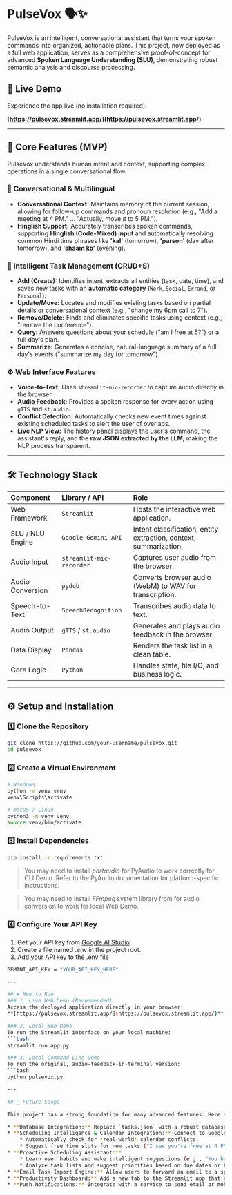 # PulseVox 🗣✨

PulseVox is an intelligent, conversational assistant that turns your spoken commands into organized, actionable plans. This project, now deployed as a full web application, serves as a comprehensive proof-of-concept for advanced **Spoken Language Understanding (SLU)**, demonstrating robust semantic analysis and discourse processing.

## 🚀 Live Demo

Experience the app live (no installation required):

**[https://pulsevox.streamlit.app/](https://pulsevox.streamlit.app/)**

---

## 🚀 Core Features (MVP)
PulseVox understands human intent and context, supporting complex operations in a single conversational flow.

### 💬 Conversational & Multilingual
* **Conversational Context:** Maintains memory of the current session, allowing for follow-up commands and pronoun resolution (e.g., "Add a meeting at 4 PM." ... "Actually, move *it* to 5 PM.").
* **Hinglish Support:** Accurately transcribes spoken commands, supporting **Hinglish (Code-Mixed) input** and automatically resolving common Hindi time phrases like **'kal'** (tomorrow), **'parson'** (day after tomorrow), and **'shaam ko'** (evening).

### 🧠 Intelligent Task Management (CRUD+S)
* **Add (Create):** Identifies intent, extracts all entities (task, date, time), and saves new tasks with an **automatic category** (`Work`, `Social`, `Errand`, or `Personal`).
* **Update/Move:** Locates and modifies existing tasks based on partial details or conversational context (e.g., "change my 6pm call to 7").
* **Remove/Delete:** Finds and eliminates specific tasks using context (e.g., "remove the conference").
* **Query:** Answers questions about your schedule ("am I free at 5?") or a full day's plan.
* **Summarize:** Generates a concise, natural-language summary of a full day's events ("summarize my day for tomorrow").

### ⚙️ Web Interface Features
* **Voice-to-Text:** Uses `streamlit-mic-recorder` to capture audio directly in the browser.
* **Audio Feedback:** Provides a spoken response for every action using `gTTS` and `st.audio`.
* **Conflict Detection:** Automatically checks new event times against existing scheduled tasks to alert the user of overlaps.
* **Live NLP View:** The history panel displays the user's command, the assistant's reply, and the **raw JSON extracted by the LLM**, making the NLP process transparent.

---

## 🛠 Technology Stack

| Component | Library / API | Role |
| :--- | :--- | :--- |
| Web Framework | `Streamlit` | Hosts the interactive web application. |
| SLU / NLU Engine | `Google Gemini API` | Intent classification, entity extraction, context, summarization. |
| Audio Input | `streamlit-mic-recorder` | Captures user audio from the browser. |
| Audio Conversion | `pydub` | Converts browser audio (WebM) to WAV for transcription. |
| Speech-to-Text | `SpeechRecognition` | Transcribes audio data to text. |
| Audio Output | `gTTS` / `st.audio` | Generates and plays audio feedback in the browser. |
| Data Display | `Pandas` | Renders the task list in a clean table. |
| Core Logic | `Python` | Handles state, file I/O, and business logic. |

---

## ⚙ Setup and Installation

### 1️⃣ Clone the Repository
```bash
git clone https://github.com/your-username/pulsevox.git
cd pulsevox
```

### 2️⃣ Create a Virtual Environment
```bash
# Windows
python -m venv venv
venv\Scripts\activate

# macOS / Linux
python3 -m venv venv
source venv/bin/activate
```

### 3️⃣ Install Dependencies
```bash
pip install -r requirements.txt
```
> You may need to install *portaudio* for PyAudio to work correctly for CLI Demo. Refer to the PyAudio documentation for platform-specific instructions.

> You may need to install *FFmpeg* system library from for audio conversion to work for local Web Demo.

### 4️⃣ Configure Your API Key
1. Get your API key from [Google AI Studio](https://aistudio.google.com/).  
2. Create a file named .env in the project root.  
3. Add your API key to the .env file 
```bash
GEMINI_API_KEY = "YOUR_API_KEY_HERE"

---

## ▶ How to Run
### 1. Live Web Demo (Recommended)
Access the deployed application directly in your browser:
**[https://pulsevox.streamlit.app/](https://pulsevox.streamlit.app/)**

### 2. Local Web Demo
To run the Streamlit interface on your local machine:
```bash
streamlit run app.py

### 3. Local Command Line Demo
To run the original, audio-feedback-in-terminal version:
```bash
python pulsevox.py

---

## 🔮 Future Scope

This project has a strong foundation for many advanced features. Here are some potential next steps:

* **Database Integration:** Replace `tasks.json` with a robust database. This would allow for faster queries, better data management, and scalability.
* **Scheduling Intelligence & Calendar Integration:** Connect to Google Calendar or Outlook APIs.
    * Automatically check for *real-world* calendar conflicts.
    * Suggest free time slots for new tasks ("I see you're free at 4 PM, shall I schedule it then?").
* **Proactive Scheduling Assistant:**
    * Learn user habits and make intelligent suggestions (e.g., "You have three meetings in a row. Would you like me to schedule a 15-minute break?").
    * Analyze task lists and suggest priorities based on due dates or keywords.
* **Email Task-Import Engine:** Allow users to forward an email to a special address. The app would use NLP to parse the email, find action items or deadlines, and automatically suggest them as new tasks.
* **Productivity Dashboard:** Add a new tab to the Streamlit app that analyzes and visualizes task data, showing pie charts of task categories or a heatmap of your busiest times.
* **Push Notifications:** Integrate with a service to send email or mobile push notifications 10 minutes before a task's `start_time` is due.
